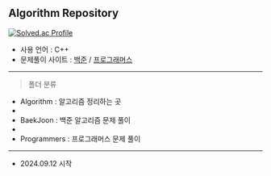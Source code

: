 ## Algorithm Repository

[![Solved.ac Profile](http://mazassumnida.wtf/api/v2/generate_badge?boj=hyun9d)](https://solved.ac/hyun9d)

- 사용 언어 : C++
- 문제풀이 사이트 : [백준](https://www.acmicpc.net/) / [프로그래머스](https://www.programmers.co.kr/)

----

> 폴더 분류
- Algorithm : 알고리즘 정리하는 곳
- 
- BaekJoon : 백준 알고리즘 문제 풀이
- 
- Programmers : 프로그래머스 문제 풀이

----

- 2024.09.12 시작
